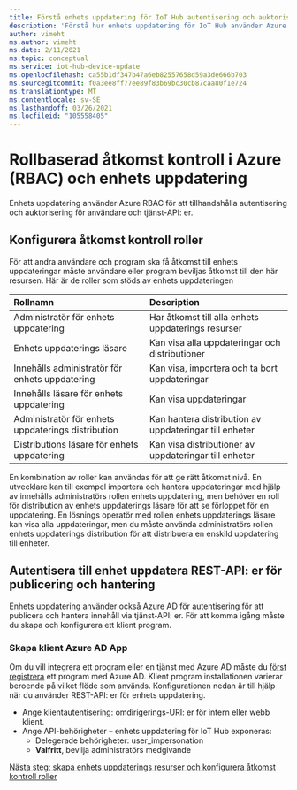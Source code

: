 ```yaml
---
title: Förstå enhets uppdatering för IoT Hub autentisering och auktorisering | Microsoft Docs
description: 'Förstå hur enhets uppdatering för IoT Hub använder Azure RBAC för att tillhandahålla autentisering och auktorisering för användare och tjänst-API: er.'
author: vimeht
ms.author: vimeht
ms.date: 2/11/2021
ms.topic: conceptual
ms.service: iot-hub-device-update
ms.openlocfilehash: ca55b1df347b47a6eb82557658d59a3de666b703
ms.sourcegitcommit: f0a3ee8ff77ee89f83b69bc30cb87caa80f1e724
ms.translationtype: MT
ms.contentlocale: sv-SE
ms.lasthandoff: 03/26/2021
ms.locfileid: "105558405"
---
```

# <a name="azure-role-based-access-control-rbac-and-device-update"></a>Rollbaserad åtkomst kontroll i Azure (RBAC) och enhets uppdatering

Enhets uppdatering använder Azure RBAC för att tillhandahålla autentisering och auktorisering för användare och tjänst-API: er.

## <a name="configure-access-control-roles"></a>Konfigurera åtkomst kontroll roller

För att andra användare och program ska få åtkomst till enhets uppdateringar måste användare eller program beviljas åtkomst till den här resursen. Här är de roller som stöds av enhets uppdateringen

|   Rollnamn   | Description  |
| :--------- | :---- |
|  Administratör för enhets uppdatering | Har åtkomst till alla enhets uppdaterings resurser  |
|  Enhets uppdaterings läsare| Kan visa alla uppdateringar och distributioner |
|  Innehålls administratör för enhets uppdatering | Kan visa, importera och ta bort uppdateringar  |
|  Innehålls läsare för enhets uppdatering | Kan visa uppdateringar  |
|  Administratör för enhets uppdaterings distribution | Kan hantera distribution av uppdateringar till enheter|
|  Distributions läsare för enhets uppdatering| Kan visa distributioner av uppdateringar till enheter |

En kombination av roller kan användas för att ge rätt åtkomst nivå. En utvecklare kan till exempel importera och hantera uppdateringar med hjälp av innehålls administratörs rollen enhets uppdatering, men behöver en roll för distribution av enhets uppdaterings läsare för att se förloppet för en uppdatering. En lösnings operatör med rollen enhets uppdaterings läsare kan visa alla uppdateringar, men du måste använda administratörs rollen enhets uppdaterings distribution för att distribuera en enskild uppdatering till enheter.


## <a name="authenticate-to-device-update-rest-apis-for-publishing-and-management"></a>Autentisera till enhet uppdatera REST-API: er för publicering och hantering

Enhets uppdatering använder också Azure AD för autentisering för att publicera och hantera innehåll via tjänst-API: er. För att komma igång måste du skapa och konfigurera ett klient program.

### <a name="create-client-azure-ad-app"></a>Skapa klient Azure AD App

Om du vill integrera ett program eller en tjänst med Azure AD måste du [först registrera](../active-directory/develop/quickstart-register-app.md) ett program med Azure AD. Klient program installationen varierar beroende på vilket flöde som används.  Konfigurationen nedan är till hjälp när du använder REST-API: er för enhets uppdatering.

* Ange klientautentisering: omdirigerings-URI: er för intern eller webb klient.
* Ange API-behörigheter – enhets uppdatering för IoT Hub exponeras:
  * Delegerade behörigheter: user_impersonation
  * **Valfritt**, bevilja administratörs medgivande

[Nästa steg: skapa enhets uppdaterings resurser och konfigurera åtkomst kontroll roller](./create-device-update-account.md)